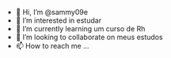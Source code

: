 - 👋 Hi, I’m @sammy09e
- 👀 I’m interested in estudar 
- 🌱 I’m currently learning  um curso de Rh
- 💞️ I’m looking to collaborate on meus estudos
- 📫 How to reach me ...

<!---
sammy09e/sammy09e is a ✨ special ✨ repository because its `README.md` (this file) appears on your GitHub profile.
You can click the Preview link to take a look at your changes.
--->
